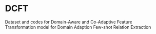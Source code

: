 # DCFT
Dataset and codes for Domain-Aware and Co-Adaptive Feature Transformation model for Domain Adaption Few-shot Relation Extraction
